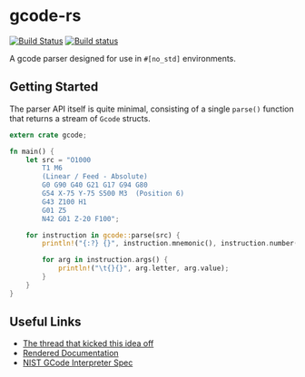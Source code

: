 # gcode-rs

[![Build Status](https://travis-ci.org/Michael-F-Bryan/gcode-rs.svg?branch=master)](https://travis-ci.org/Michael-F-Bryan/gcode-rs)
[![Build status](https://ci.appveyor.com/api/projects/status/1b9pank3tu0oaoy7?svg=true)](https://ci.appveyor.com/project/Michael-F-Bryan/gcode-rs)


A gcode parser designed for use in `#[no_std]` environments.

## Getting Started

The parser API itself is quite minimal, consisting of a single `parse()`
function that returns a stream of `Gcode` structs.

```rust
extern crate gcode;

fn main() {
    let src = "O1000
        T1 M6
        (Linear / Feed - Absolute)
        G0 G90 G40 G21 G17 G94 G80
        G54 X-75 Y-75 S500 M3  (Position 6)
        G43 Z100 H1
        G01 Z5
        N42 G01 Z-20 F100";

    for instruction in gcode::parse(src) {
        println!("{:?} {}", instruction.mnemonic(), instruction.number());

        for arg in instruction.args() {
            println!("\t{}{}", arg.letter, arg.value);
        }
    }
}
```

## Useful Links

- [The thread that kicked this idea off][thread]
- [Rendered Documentation][docs]
- [NIST GCode Interpreter Spec][nist]


[thread]:https://users.rust-lang.org/t/g-code-interpreter/10930
[docs]: https://michael-f-bryan.github.io/gcode-rs/
[p3]: https://github.com/Michael-F-Bryan/gcode-rs/blob/master/tests/data/program_3.gcode
[nist]: http://ws680.nist.gov/publication/get_pdf.cfm?pub_id=823374
